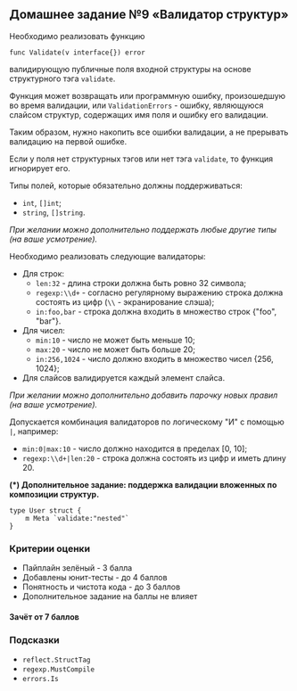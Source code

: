 ## Домашнее задание №9 «Валидатор структур»

Необходимо реализовать функцию
```golang
func Validate(v interface{}) error
```
валидирующую публичные поля входной структуры на основе структурного тэга `validate`.

Функция может возвращать или программную ошибку, произошедшую во время валидации, или
`ValidationErrors` - ошибку, являющуюся слайсом структур, содержащих имя поля и ошибку его валидации.

Таким образом, нужно накопить все ошибки валидации, а не прерывать валидацию на первой ошибке.

Если у поля нет структурных тэгов или нет тэга `validate`, то функция игнорирует его.

Типы полей, которые обязательно должны поддерживаться:
- `int`, `[]int`;
- `string`, `[]string`.

_При желании можно дополнительно поддержать любые другие типы (на ваше усмотрение)._

Необходимо реализовать следующие валидаторы:
- Для строк:
    * `len:32` - длина строки должна быть ровно 32 символа;
    * `regexp:\\d+` - согласно регулярному выражению строка должна состоять из цифр
    (`\\` - экранирование слэша);
    * `in:foo,bar` - строка должна входить в множество строк {"foo", "bar"}.
- Для чисел:
    * `min:10` - число не может быть меньше 10;
    * `max:20` - число не может быть больше 20;
    * `in:256,1024` - число должно входить в множество чисел {256, 1024};
- Для слайсов валидируется каждый элемент слайса.

_При желании можно дополнительно добавить парочку новых правил (на ваше усмотрение)._

Допускается комбинация валидаторов по логическому "И" с помощью `|`, например:
* `min:0|max:10` - число должно находится в пределах [0, 10];
* `regexp:\\d+|len:20` - строка должна состоять из цифр и иметь длину 20.

**(\*) Дополнительное задание: поддержка валидации вложенных по композиции структур.**
```golang
type User struct {
    m Meta `validate:"nested"`
}
```

### Критерии оценки
- Пайплайн зелёный - 3 балла
- Добавлены юнит-тесты - до 4 баллов
- Понятность и чистота кода - до 3 баллов
- Дополнительное задание на баллы не влияет

#### Зачёт от 7 баллов

### Подсказки
- `reflect.StructTag`
- `regexp.MustCompile`
- `errors.Is`
